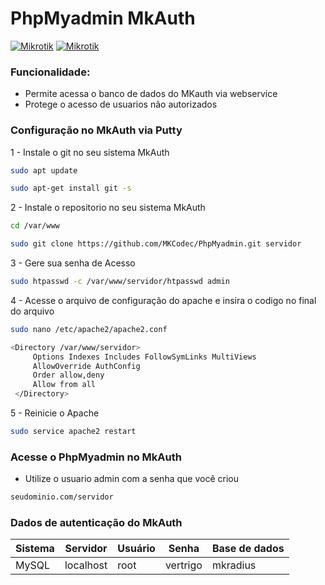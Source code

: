 # PhpMyadmin MkAuth

[![Mikrotik](https://www.adminer.org/static/images/logo.png)](#)
[![Mikrotik](https://blog.smsnet.com.br/wp-content/uploads/2018/06/Mk-auth-300x110.png)](#)

### Funcionalidade:
* Permite acessa o banco de dados do MKauth via webservice
* Protege o acesso de usuarios não autorizados

### Configuração no MkAuth via Putty
1 - Instale o git no seu sistema MkAuth
```sh
sudo apt update
```
```sh
sudo apt-get install git -s
```

2 - Instale o repositorio no seu sistema MkAuth
```sh
cd /var/www
```
```sh
sudo git clone https://github.com/MKCodec/PhpMyadmin.git servidor
```
3 - Gere sua senha de Acesso
```sh
sudo htpasswd -c /var/www/servidor/htpasswd admin
```

4 - Acesse o arquivo de configuração do apache e insira o codigo no final do arquivo
```sh
sudo nano /etc/apache2/apache2.conf
```

```sh
<Directory /var/www/servidor>  
     Options Indexes Includes FollowSymLinks MultiViews  
     AllowOverride AuthConfig  
     Order allow,deny  
     Allow from all  
 </Directory> 
```

5 - Reinicie o Apache
```sh
sudo service apache2 restart
```

### Acesse o PhpMyadmin no MkAuth
* Utilize o usuario admin com a senha que você criou
```sh
seudominio.com/servidor
```

### Dados de autenticação do MkAuth
| Sistema | Servidor | Usuário | Senha | Base de dados
| ------ | ------ | ------ | ------ | ------ 
| MySQL | localhost | root | vertrigo | mkradius |

